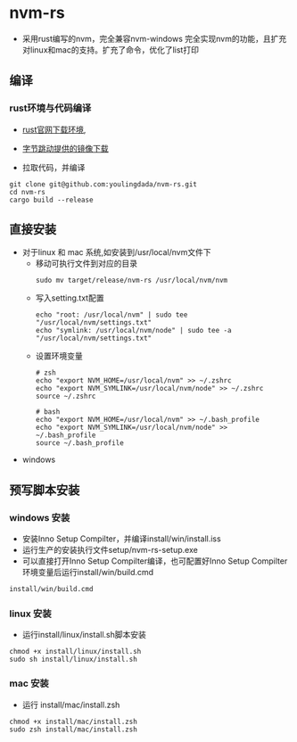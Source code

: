 # nvm-rs

* 采用rust编写的nvm，完全兼容nvm-windows 完全实现nvm的功能，且扩充对linux和mac的支持。扩充了命令，优化了list打印

## 编译
### rust环境与代码编译
* [rust官网下载环境](https://www.rust-lang.org/zh-CN/tools/install),
* [字节跳动提供的镜像下载](https://rsproxy.cn/#getStarted)

* 拉取代码，并编译
```shell
git clone git@github.com:youlingdada/nvm-rs.git
cd nvm-rs
cargo build --release
```

## 直接安装
* 对于linux 和 mac 系统,如安装到/usr/local/nvm文件下
    * 移动可执行文件到对应的目录
        ```shell
        sudo mv target/release/nvm-rs /usr/local/nvm/nvm
        ```
    * 写入setting.txt配置
        ```shell
        echo "root: /usr/local/nvm" | sudo tee "/usr/local/nvm/settings.txt"
        echo "symlink: /usr/local/nvm/node" | sudo tee -a "/usr/local/nvm/settings.txt"
        ```
    * 设置环境变量
        ```shell
        # zsh
        echo "export NVM_HOME=/usr/local/nvm" >> ~/.zshrc
        echo "export NVM_SYMLINK=/usr/local/nvm/node" >> ~/.zshrc
        source ~/.zshrc

        # bash
        echo "export NVM_HOME=/usr/local/nvm" >> ~/.bash_profile
        echo "export NVM_SYMLINK=/usr/local/nvm/node" >> ~/.bash_profile
        source ~/.bash_profile
        ```
* windows


## 预写脚本安装
### windows 安装

* 安装Inno Setup Compilter，并编译install/win/install.iss
* 运行生产的安装执行文件setup/nvm-rs-setup.exe
* 可以直接打开Inno Setup Compilter编译，也可配置好Inno Setup Compilter环境变量后运行install/win/build.cmd
```cmd
install/win/build.cmd
```

### linux 安装
* 运行install/linux/install.sh脚本安装
```shell
chmod +x install/linux/install.sh
sudo sh install/linux/install.sh
```
### mac 安装
* 运行 install/mac/install.zsh
```shell
chmod +x install/mac/install.zsh
sudo zsh install/mac/install.zsh
```

